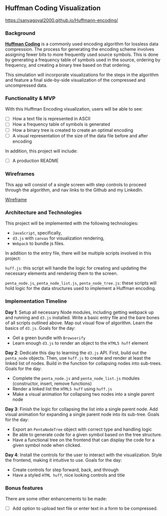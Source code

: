 ## Huffman Coding Visualization
https://sanyagoyal2000.github.io/Huffmann-encoding/

### Background

**[Huffman Coding](https://en.wikipedia.org/wiki/Huffman_coding)** is a commonly used encoding algorithm for lossless data compression. The process for generating the encoding scheme involves assigning fewer bits to more frequently used source symbols. This is done by generating a frequency table of symbols used in the source, ordering by frequency, and creating a binary tree based on that ordering.

This simulation will incorporate visualizations for the steps in the algorithm and feature a final side-by-side visualization of the compressed and uncompressed data.

### Functionality & MVP  

With this Huffman Encoding visualization, users will be able to see:

- [ ] How a text file is represented in ASCII
- [ ] How a frequency table of symbols is generated
- [ ] How a binary tree is created to create an optimal encoding
- [ ] A visual representation of the size of the data file before and after encoding

In addition, this project will include:

- [ ] A production README

### Wireframes

This app will consist of a single screen with step controls to proceed through the algorithm, and nav links to the Github and my LinkedIn.

[Wireframe](images/huffman-vis.svg)

### Architecture and Technologies

This project will be implemented with the following technologies:

- `JavaScript`, specifically,
- `d3.js` with `canvas` for visualization rendering,
- `Webpack` to bundle js files.

In addition to the entry file, there will be multiple scripts involved in this project:

`huff.js`: this script will handle the logic for creating and updating the necessary elements and rendering them to the screen.

`penta_node.js`, `penta_node_list.js`, `penta_node_tree.js`: these scripts will hold logic for the data structures used to implement a Huffman encoding.

### Implementation Timeline

**Day 1**: Setup all necessary Node modules, including getting webpack up and running and `d3.js` installed. Write a basic entry file and the bare bones of all scripts outlined above. Map out visual flow of algorithm. Learn the basics of `d3.js`. Goals for the day:

- Get a green bundle with `Browserify`
- Learn enough `d3.js` to render an object to the `HTML5 huff` element

**Day 2**: Dedicate this day to learning the `d3.js` API. First, build out the `penta_node` objects. Then, use `huff.js` to create and render at least the linked list of nodes. Build in the function for collapsing nodes into sub-trees. Goals for the day:

- Complete the `penta_node.js` and `penta_node_list.js` modules (constructor, insert, remove functions)
- Render a linked list the `HTML5 huff` using `huff.js`
- Make a visual animation for collapsing two nodes into a single parent node

**Day 3**: Finish the logic for collapsing the list into a single parent node. Add visual animation for expanding a single parent node into its sub-tree. Goals for the day:

- Export an `PentaNodeTree` object with correct type and handling logic
- Be able to generate code for a given symbol based on the tree structure.
- Have a functional tree on the frontend that can display the code for a given symbol node when clicked.


**Day 4**: Install the controls for the user to interact with the visualization. Style the frontend, making it intuitive to use. Goals for the day:

- Create controls for step forward, back, and through
- Have a styled `HTML huff`, nice looking controls and title


### Bonus features

There are some other enhancements to be made:

- [ ] Add option to upload text file or enter text in a form to be compressed.
